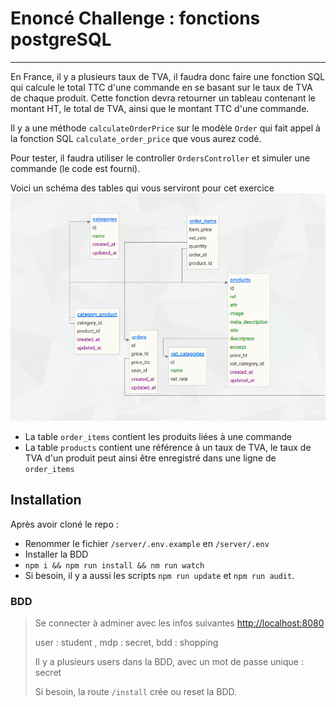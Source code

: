 # Enoncé Challenge : fonctions postgreSQL

---

En France, il y a plusieurs taux de TVA, il faudra donc faire une fonction SQL qui calcule le total TTC d'une commande en se basant sur le taux de TVA de chaque produit. Cette fonction devra retourner un tableau contenant le montant HT, le total de TVA, ainsi que le montant TTC d'une commande.

Il y a une méthode `calculateOrderPrice` sur le modèle `Order` qui fait appel à la fonction SQL `calculate_order_price` que vous aurez codé.

Pour tester, il faudra utiliser le controller `OrdersController`  et simuler une commande (le code est fourni).

Voici un schéma des tables qui vous serviront pour cet exercice
![schéma](./BDD-schema.png)

- La table `order_items` contient les produits liées à une commande
- La table `products` contient une référence à un taux de TVA, le taux de TVA d'un produit peut ainsi être enregistré dans  une ligne de `order_items`

## Installation

Après avoir cloné le repo :

-   Renommer le fichier `/server/.env.example` en `/server/.env`
-   Installer la BDD
-   `npm i && npm run install && nm run watch`
-   Si besoin, il y a aussi les scripts `npm run update` et `npm run audit`.

### BDD

> Se connecter à adminer avec les infos suivantes [http://localhost:8080](http://localhost:8080)
>
> user : student , mdp : secret, bdd : shopping
>
> Il y a plusieurs users dans la BDD, avec un mot de passe unique : secret
> 
> Si besoin, la route `/install` crée ou reset la BDD.
